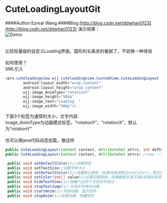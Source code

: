 # CuteLoadingLayoutGit
####Author:Ezreal Wang
####Blog:[http://blog.csdn.net/ddwhan0123](http://blog.csdn.net/ddwhan0123) 
演示效果：<br>
![Demo](https://raw.githubusercontent.com/ddwhan0123/CuteLoadingLayoutGit/master/CuteLoadingView/coco.gif "效果")
<br>
<br>
<br>
比较轻量级的自定义Loading界面，圆形的长条状的看腻了，不妨换一种体验
<br>
<br>
如何使用？<br>
XML引入<br>
```java
<pro.cuteloadingview.wjj.cuteloadingview.CustomView.CuteLoadingLayout
        android:layout_width="wrap_content"
        android:layout_height="wrap_content"
        wjj:image_AnimType="rotationY"
        wjj:image_height="50dp"
        wjj:image_text="Loading  "
        wjj:image_width="50dp"/>
```
下面3个标签为通常的大小，文字内容.<br>
image_AnimType为动画模式标签，“rotationY”，“rotationX”，默认为“rotationY”<br>
<br>
也可以用java代码动态加载，像这样
```java
public CuteLoadingLayout(Context context, AttributeSet attrs, int defStyleAttr)
public CuteLoadingLayout(Context context, AttributeSet attrs) //new 一个CuteLoadingLayout的实例，并传入构造函数所需的参数
```





```java
 public void setDefaultColor()//设置颜色
 public void setTextSize//设置字体大小
 public void setDefaultColor()//设置默认颜色（如果没有调用过setColor(),就无需调用此方法）
 public void setColor(int[] value)//设置边框颜色。如果数组长度不足6将抛出异常
 public void hideTextView()//隐藏六边形下方的文字部分
 public void stopTextJump()//关闭文字跳动动画
 public void startAnim()//开始动画，显示控件
 public void stopAnim()//结束动画，隐藏控件
```


